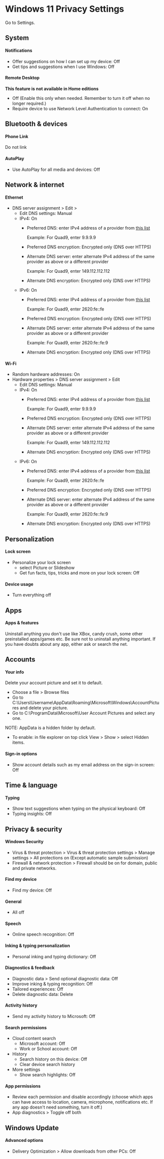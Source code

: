 # Windows 11 Privacy Settings

Go to Settings.



## System

#### Notifications
- Offer suggestions on how I can set up my device: Off
- Get tips and suggestions when I use Windows: Off

#### Remote Desktop
**This feature is not available in Home editions**
- Off (Enable this only when needed. Remember to turn it off when no longer required.)
- Require device to use Network Level Authentication to connect: On



## Bluetooth & devices

#### Phone Link
Do not link

#### AutoPlay
- Use AutoPlay for all media and devices: Off



## Network & internet

#### Ethernet
- DNS server assignment > Edit >
  - Edit DNS settings: Manual
  - IPv4: On
    - Preferred DNS: enter IPv4 address of a provider from [this list](https://www.privacyguides.org/dns/)

      Example: For Quad9, enter 9.9.9.9
    - Preferred DNS encryption: Encrypted only (DNS over HTTPS)
    - Alternate DNS server: enter alternate IPv4 address of the same provider as above or a different provider

      Example: For Quad9, enter 149.112.112.112
    - Alternate DNS encryption: Encrypted only (DNS over HTTPS)
  - IPv6: On
    - Preferred DNS: enter IPv4 address of a provider from [this list](https://www.privacyguides.org/dns/)

      Example: For Quad9, enter 2620:fe::fe
    - Preferred DNS encryption: Encrypted only (DNS over HTTPS)
    - Alternate DNS server: enter alternate IPv4 address of the same provider as above or a different provider

      Example: For Quad9, enter 2620:fe::fe:9
    - Alternate DNS encryption: Encrypted only (DNS over HTTPS)

#### Wi-Fi
- Random hardware addresses: On
- Hardware properties > DNS server assignment > Edit
  - Edit DNS settings: Manual
  - IPv4: On
    - Preferred DNS: enter IPv4 address of a provider from [this list](https://www.privacyguides.org/dns/)

      Example: For Quad9, enter 9.9.9.9
    - Preferred DNS encryption: Encrypted only (DNS over HTTPS)
    - Alternate DNS server: enter alternate IPv4 address of the same provider as above or a different provider

      Example: For Quad9, enter 149.112.112.112
    - Alternate DNS encryption: Encrypted only (DNS over HTTPS)
  - IPv6: On
    - Preferred DNS: enter IPv4 address of a provider from [this list](https://www.privacyguides.org/dns/)

      Example: For Quad9, enter 2620:fe::fe
    - Preferred DNS encryption: Encrypted only (DNS over HTTPS)
    - Alternate DNS server: enter alternate IPv4 address of the same provider as above or a different provider

      Example: For Quad9, enter 2620:fe::fe:9
    - Alternate DNS encryption: Encrypted only (DNS over HTTPS)



## Personalization

#### Lock screen
- Personalize your lock screen
  - select Picture or Slideshow
  - Get fun facts, tips, tricks and more on your lock screen: Off

#### Device usage
- Turn everything off



## Apps

#### Apps & features
Uninstall anything you don't use like XBox, candy crush, some other preinstalled apps/games etc.
Be sure not to uninstall anything important. If you have doubts about any app, either ask or search the net.



## Accounts

#### Your info
Delete your account picture and set it to default.
- Choose a file > Browse files
- Go to C:\Users\Username\AppData\Roaming\Microsoft\Windows\AccountPictures and delete your picture.
- Go to C:\ProgramData\Microsoft\User Account Pictures and select any one.

NOTE: AppData is a hidden folder by default.
- To enable: in file explorer on top click View > Show > select Hidden items.

#### Sign-in options
- Show account details such as my email address on the sign-in screen: Off




## Time & language

#### Typing
- Show text suggestions when typing on the physical keyboard: Off
- Typing insights: Off



## Privacy & security

#### Windows Security
- Virus & threat protection > Virus & threat protection settings > Manage settings > All protections on (Except automatic sample submission)
- Firewall & network protection > Firewall should be on for domain, public and private networks.

#### Find my device
- Find my device: Off

#### General
- All off

#### Speech
- Online speech recognition: Off

#### Inking & typing personalization
- Personal inking and typing dictionary: Off

#### Diagnostics & feedback
- Diagnostic data > Send optional diagnostic data: Off
- Improve inking & typing recognition: Off
- Tailored experiences: Off
- Delete diagnostic data: Delete

#### Activity history
- Send my activity history to Microsoft: Off

#### Search permissions
- Cloud content search
  - Microsoft account: Off
  - Work or School account: Off
- History
  - Search history on this device: Off
  - Clear device search history
- More settings
  - Show search highlights: Off

#### App permissions
- Review each permission and disable accordingly (choose which apps can have access to location, camera, microphone, notifications etc. If any app doesn't need something, turn it off.)
- App diagnostics > Toggle off both



## Windows Update

#### Advanced options
- Delivery Optimization > Allow downloads from other PCs: Off